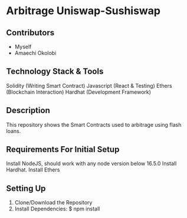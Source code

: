 # Arbitrage Uniswap-Sushiswap

## Contributors
 - Myself
 - Amaechi Okolobi

## Technology Stack & Tools
  Solidity (Writing Smart Contract)
  Javascript (React & Testing)
  Ethers (Blockchain Interaction)
  Hardhat (Development Framework)

## Description
  This repository shows the Smart Contracts used to arbitrage using flash loans.

## Requirements For Initial Setup
  Install NodeJS, should work with any node version below 16.5.0
  Install Hardhat.
  Install Ethers
  
## Setting Up
  1. Clone/Download the Repository
  2. Install Dependencies:
  $ npm install
